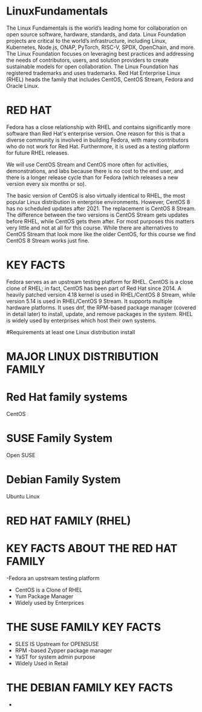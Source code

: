 # LinuxFundamentals
The Linux Fundamentals is the world’s leading home for collaboration on open source software, hardware, standards, and data. Linux Foundation projects are critical to the world’s infrastructure, including Linux, Kubernetes, Node.js, ONAP, PyTorch, RISC-V, SPDX, OpenChain, and more. The Linux Foundation focuses on leveraging best practices and addressing the needs of contributors, users, and solution providers to create sustainable models for open collaboration. The Linux Foundation has registered trademarks and uses trademarks. 
Red Hat Enterprise Linux (RHEL) heads the family that includes CentOS, CentOS Stream, Fedora and Oracle Linux.
# RED HAT
Fedora has a close relationship with RHEL and contains significantly more software than Red Hat's enterprise version. One reason for this is that a diverse community is involved in building Fedora, with many contributors who do not work for Red Hat. Furthermore, it is used as a testing platform for future RHEL releases.

We will use CentOS Stream and CentOS more often for activities, demonstrations, and labs because there is no cost to the end user, and there is a longer release cycle than for Fedora (which releases a new version every six months or so).

The basic version of CentOS is also virtually identical to RHEL, the most popular Linux distribution in enterprise environments. However, CentOS 8 has no scheduled updates after 2021. The replacement is CentOS 8 Stream. The difference between the two versions is CentOS Stream gets updates before RHEL, while CentOS gets them after. For most purposes this matters very little and not at all for this course. While there are alternatives to CentOS Stream that look more like the older CentOS, for this course we find CentOS 8 Stream works just fine.

# KEY FACTS
Fedora serves as an upstream testing platform for RHEL.
CentOS is a close clone of RHEL; in fact, CentOS has been part of Red Hat since 2014.
A heavily patched version 4.18 kernel is used in RHEL/CentOS 8 Stream, while version 5.14 is used in RHEL/CentOS 9 Stream.
It supports multiple hardware platforms.
It uses dnf, the RPM-based package manager (covered in detail later) to install, update, and remove packages in the system.
RHEL is widely used by enterprises which host their own systems.


#Requirements
at least one Linux distribution install
# MAJOR LINUX DISTRIBUTION FAMILY
# Red Hat family systems
CentOS
# SUSE Family System
Open SUSE
# Debian Family System
Ubuntu
Linux
# RED HAT FAMILY (RHEL)
# KEY FACTS ABOUT THE RED HAT FAMILY
-Fedora an upstream testing platform
- CentOS is a Clone of RHEL
- Yum Package Manager
- Widely used by Enterprices
# THE SUSE FAMILY KEY FACTS
- SLES IS Upstream for OPENSUSE
- RPM -based Zypper package manager
- YaST for system admin purpose
- Widely Used in Retail
# THE DEBIAN FAMILY KEY FACTS
- 

